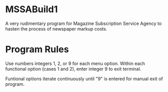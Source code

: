 # MSSABuild1
A very rudimentary program for Magazine Subscription Service Agency to hasten the process of newspaper markup costs. 

# Program Rules
Use numbers integers 1, 2, or 9 for each menu option. Within each functional option (cases 1 and 2), enter integer 9 to exit terminal. 

Funtional options iterate continuously until "9" is entered for manual exit of program. 
